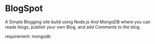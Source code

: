 # BlogSpot
A Simple Blogging site build using Node.js And MongoDB where you can reads blogs, publish your own Blog, and add Comments to the blog.

requirement: mongodb 
